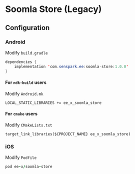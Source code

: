 # Soomla Store (Legacy)
## Configuration
### Android
Modify `build.gradle`
```java
dependencies {
    implementation 'com.senspark.ee:soomla-store:1.0.0'
}
```

#### For `ndk-build` users
Modify `Android.mk`
```
LOCAL_STATIC_LIBRARIES += ee_x_soomla_store
```

#### For `cmake` users
Modify `CMakeLists.txt`
```
target_link_libraries(${PROJECT_NAME} ee_x_soomla_store)
```

### iOS
Modify `Podfile`
```ruby
pod ee-x/soomla-store
```